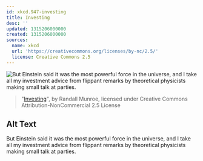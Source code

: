 ```yaml
---
id: xkcd.947-investing
title: Investing
desc: ''
updated: 1315206000000
created: 1315206000000
sources:
  name: xkcd
  url: 'https://creativecommons.org/licenses/by-nc/2.5/'
  license: Creative Commons 2.5
---
```

![But Einstein said it was the most powerful force in the universe, and I take all my investment advice from flippant remarks by theoretical physicists making small talk at parties.](https://imgs.xkcd.com/comics/investing.png)
> "[Investing](https://xkcd.com/947/)", by Randall Munroe, licensed under Creative Commons Attribution-NonCommercial 2.5 License

## Alt Text
But Einstein said it was the most powerful force in the universe, and I take all my investment advice from flippant remarks by theoretical physicists making small talk at parties.

